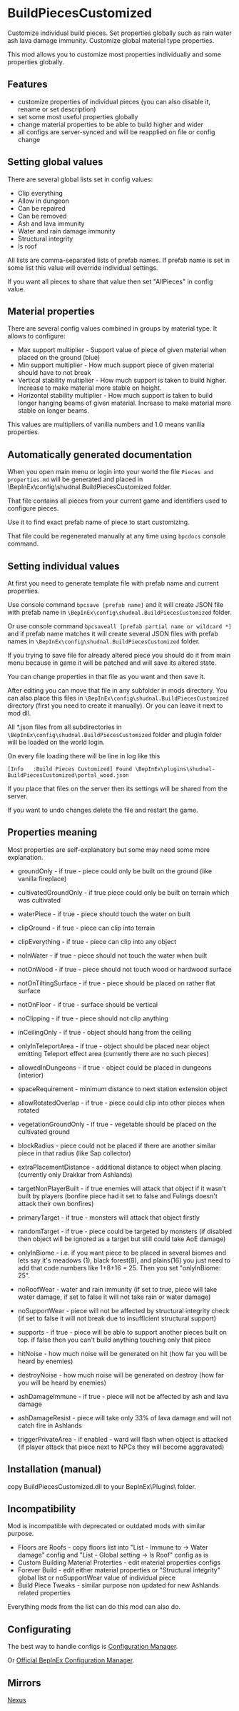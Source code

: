 # BuildPiecesCustomized
Customize individual build pieces. Set properties globally such as rain water ash lava damage immunity. Customize global material type properties.

This mod allows you to customize most properties individually and some properties globally.

## Features
* customize properties of individual pieces (you can also disable it, rename or set description)
* set some most useful properties globally
* change material properties to be able to build higher and wider
* all configs are server-synced and will be reapplied on file or config change

## Setting global values

There are several global lists set in config values:
* Clip everything
* Allow in dungeon
* Can be repaired
* Can be removed
* Ash and lava immunity
* Water and rain damage immunity
* Structural integrity
* Is roof

All lists are comma-separated lists of prefab names. If prefab name is set in some list this value will override individual settings.

If you want all pieces to share that value then set "AllPieces" in config value.

## Material properties

There are several config values combined in groups by material type. It allows to configure:
* Max support multiplier - Support value of piece of given material when placed on the ground (blue)
* Min support multiplier - How much support piece of given material should have to not break
* Vertical stability multiplier - How much support is taken to build higher. Increase to make material more stable on height.
* Horizontal stability multiplier - How much support is taken to build longer hanging beams of given material. Increase to make material more stable on longer beams.

This values are multipliers of vanilla numbers and 1.0 means vanilla properties.

## Automatically generated documentation

When you open main menu or login into your world the file `Pieces and properties.md` will be generated and placed in \BepInEx\config\shudnal.BuildPiecesCustomized folder.

That file contains all pieces from your current game and identifiers used to configure pieces.

Use it to find exact prefab name of piece to start customizing.

That file could be regenerated manually at any time using `bpcdocs` console command.

## Setting individual values

At first you need to generate template file with prefab name and current properties.

Use console command `bpcsave [prefab name]` and it will create JSON file with prefab name in `\BepInEx\config\shudnal.BuildPiecesCustomized` folder.

Or use console command `bpcsaveall [prefab partial name or wildcard *]` and if prefab name matches it will create several JSON files with prefab names in `\BepInEx\config\shudnal.BuildPiecesCustomized` folder.

If you trying to save file for already altered piece you should do it from main menu because in game it will be patched and will save its altered state.

You can change properties in that file as you want and then save it.

After editing you can move that file in any subfolder in mods directory. You can also place this files in `\BepInEx\config\shudnal.BuildPiecesCustomized` directory (first you need to create it manually). Or you can leave it next to mod dll.

All *.json files from all subdirectories in `\BepInEx\config\shudnal.BuildPiecesCustomized` folder and plugin folder will be loaded on the world login.

On every file loading there will be line in log like this

`[Info   :Build Pieces Customized] Found \BepInEx\plugins\shudnal-BuildPiecesCustomized\portal_wood.json`

If you place that files on the server then its settings will be shared from the server.

If you want to undo changes delete the file and restart the game.

## Properties meaning

Most properties are self-explanatory but some may need some more explanation.
* groundOnly - if true - piece could only be built on the ground (like vanilla fireplace)
* cultivatedGroundOnly - if true piece could only be built on terrain which was cultivated 
* waterPiece - if true - piece should touch the water on built
* clipGround - if true -  piece can clip into terrain
* clipEverything - if true - piece can clip into any object
* noInWater - if true - piece should not touch the water when built
* notOnWood - if true - piece should not touch wood or hardwood surface
* notOnTiltingSurface - if true - piece should be placed on rather flat surface
* notOnFloor - if true - surface should be vertical
* noClipping - if true - piece should not clip anything
* inCeilingOnly - if true - object should hang from the ceiling
* onlyInTeleportArea - if true - object should be placed near object emitting Teleport effect area (currently there are no such pieces)
* allowedInDungeons - if true - object could be placed in dungeons (interior)
* spaceRequirement - minimum distance to next station extension object
* allowRotatedOverlap - if true - piece could clip into other pieces when rotated
* vegetationGroundOnly - if true - vegetable should be placed on the cultivated ground
* blockRadius - piece could not be placed if there are another similar piece in that radius (like Sap collector)
* extraPlacementDistance - additional distance to object when placing (currently only Drakkar from Ashlands)
* targetNonPlayerBuilt - if true enemies will attack that object if it wasn't built by players (bonfire piece had it set to false and Fulings doesn't attack their own bonfires)
* primaryTarget - if true - monsters will attack that object firstly
* randomTarget - if true - piece could be targeted by monsters (if disabled then object will be ignored as a target but still could take AoE damage)
* onlyInBiome - i.e. if you want piece to be placed in several biomes and lets say it's meadows (1), black forest(8), and plains(16) you just need to add that code numbers like 1+8+16 = 25. Then you set "onlyInBiome: 25".

* noRoofWear - water and rain immunity (if set to true, piece will take water damage, if set to false it will not take rain or water damage)
* noSupportWear - piece will not be affected by structural integrity check (if set to false it will not break due to insufficient structural support)
* supports - if true - piece will be able to support another pieces built on top. if false then you can't build anything touching only that piece
* hitNoise - how much noise will be generated on hit (how far you will be heard by enemies)
* destroyNoise - how much noise will be generated on destroy (how far you will be heard by enemies)
* ashDamageImmune - if true - piece will not be affected by ash and lava damage
* ashDamageResist - piece will take only 33% of lava damage and will not catch fire in Ashlands
* triggerPrivateArea - if enabled - ward will flash when object is attacked (if player attack that piece next to NPCs they will become aggravated)

## Installation (manual)
copy BuildPiecesCustomized.dll to your BepInEx\Plugins\ folder.

## Incompatibility
Mod is incompatible with deprecated or outdated mods with similar purpose.

* Floors are Roofs - copy floors list into "List - Immune to -> Water damage" config and "List - Global setting -> Is Roof" config as is
* Custom Building Material Proterties - edit material properties configs
* Forever Build - edit either material properties or "Structural integrity" global list or noSupportWear value of individual piece
* Build Piece Tweaks - similar purpose non updated for new Ashlands related properties

Everything mods from the list can do this mod can also do.

## Configurating
The best way to handle configs is [Configuration Manager](https://thunderstore.io/c/valheim/p/shudnal/ConfigurationManager/).

Or [Official BepInEx Configuration Manager](https://thunderstore.io/c/valheim/p/Azumatt/Official_BepInEx_ConfigurationManager/).

## Mirrors
[Nexus](https://www.nexusmods.com/valheim/mods/2782)